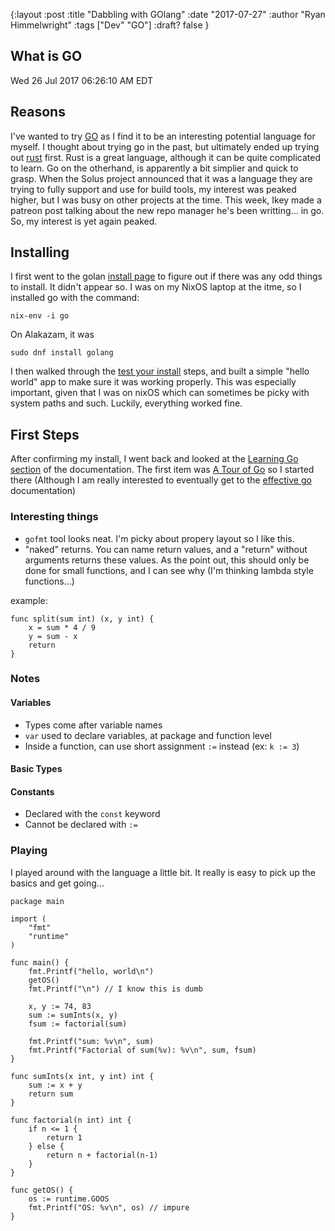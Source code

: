 {:layout :post
:title  "Dabbling with GOlang"
:date "2017-07-27"
:author "Ryan Himmelwright"
:tags ["Dev" "GO"]
:draft? false
}

## What is GO

Wed 26 Jul 2017 06:26:10 AM EDT
## Reasons
I've wanted to try [GO](https://golang.org/) as I find it to be an interesting potential language for myself. I thought about trying go in the past, but ultimately ended up trying out [rust](https://www.rust-lang.org/en-US/) first. Rust is a great language, although it can be quite complicated to learn. Go on the otherhand, is apparently a bit simplier and quick to grasp. When the Solus project announced that it was a language they are trying to fully support and use for build tools, my interest was peaked higher, but I was busy on other projects at the time. This week, Ikey made a patreon post talking about the new repo manager he's been writting... in go. So, my interest is yet again peaked.

## Installing
I first went to the golan [install page](https://golang.org/doc/install) to figure out if there was any odd things to install. It didn't appear so. I was on my NixOS laptop at the itme, so I installed go with the command: 

```
nix-env -i go
```

On Alakazam, it was

```
sudo dnf install golang
```

I then walked through the [test your install](https://golang.org/doc/install#testing) steps, and built a simple "hello world" app to make sure it was working properly. This was especially important, given that I was on nixOS which can sometimes be picky with system paths and such. Luckily, everything worked fine.


## First Steps
After confirming my install, I went back and looked at the [Learning Go section](https://golang.org/doc/#learning) of the documentation. The first item was [A Tour of Go](https://tour.golang.org/welcome/1) so I started there (Although I am really interested to eventually get to the [effective go](https://golang.org/doc/effective_go.html) documentation)


### Interesting things
- `gofmt` tool looks neat. I'm picky about propery layout so I like this.
- "naked" returns. You can name return values, and a "return" without arguments returns these values. As the point out, this should only be done for small functions, and I can see why (I'm thinking lambda style functions...)

example:
```
func split(sum int) (x, y int) {
	x = sum * 4 / 9
	y = sum - x
	return
}
```
### Notes
#### Variables
- Types come after variable names
- `var` used to declare variables, at package and function level
- Inside a function, can use short assignment `:=` instead (ex: `k := 3`)

#### Basic Types


#### Constants
- Declared with the `const` keyword
- Cannot be declared with `:=`

### Playing
I played around with the language a little bit. It really is easy to pick up the basics and get going...

```
package main

import (
	"fmt"
	"runtime"
)

func main() {
	fmt.Printf("hello, world\n")
	getOS()
	fmt.Printf("\n") // I know this is dumb

	x, y := 74, 83
	sum := sumInts(x, y)
	fsum := factorial(sum)

	fmt.Printf("sum: %v\n", sum)
	fmt.Printf("Factorial of sum(%v): %v\n", sum, fsum)
}

func sumInts(x int, y int) int {
	sum := x + y
	return sum
}

func factorial(n int) int {
	if n <= 1 {
		return 1
	} else {
		return n + factorial(n-1)
	}
}

func getOS() {
	os := runtime.GOOS
	fmt.Printf("OS: %v\n", os) // impure
}

```
